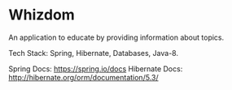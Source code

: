 # Whizdom
An application to educate by providing information about topics.

Tech Stack: Spring, Hibernate, Databases, Java-8.

Spring Docs: https://spring.io/docs
Hibernate Docs: http://hibernate.org/orm/documentation/5.3/

